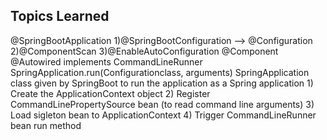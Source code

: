 Topics Learned
---------
@SpringBootApplication
	1)@SpringBootConfiguration --> @Configuration
	2)@ComponentScan
	3)@EnableAutoConfiguration
@Component
@Autowired
implements CommandLineRunner
SpringApplication.run(Configurationclass, arguments)
	SpringApplication class given by SpringBoot to run the application as a Spring application
	1) Create the ApplicationContext object
	2) Register CommandLinePropertySource bean (to read command line arguments)
	3) Load sigleton bean to ApplicationContext
	4) Trigger CommandLineRunner bean run method
	